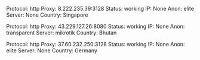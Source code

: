 Protocol: http
Proxy: 8.222.235.39:3128
Status: working
IP: None
Anon: elite
Server: None
Country: Singapore

Protocol: http
Proxy: 43.229.127.26:8080
Status: working
IP: None
Anon: transparent
Server: mikrotik
Country: Bhutan

Protocol: http
Proxy: 37.60.232.250:3128
Status: working
IP: None
Anon: elite
Server: None
Country: Germany


